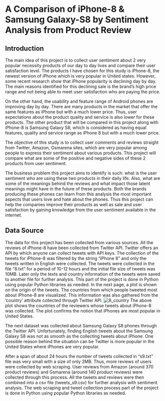 # A Comparison of iPhone-8 & Samsung Galaxy-S8 by Sentiment Analysis from Product Review
## Introduction
The main idea of this project is to collect user sentiment about 2 very popular necessity products of our day to day lives and compare their user satisfaction level. The products I have chosen for this study is iPhone-8, the newest version of iPhone which is very popular in United states. However, some recent research show that iPhone popularity is declining day by day. The main reasons identified for this declining sale is the brand’s high price range and not being able to meet user satisfaction who are paying the price. 

On the other hand, the usability and feature range of Android phones are improving day by day. There are many products in the market that offer the same features as iPhone but with a much lower price. Thus, user expectations about the product quality and service is also lower for these products. The other product that will be compared in this project along with iPhone-8 is Samsung Galaxy S8, which is considered as having equal features, quality and service range as iPhone 8 but with a much lower price.

The objective of this study is to collect user comments and reviews straight from Twitter, Amazon, Gsmarena sites, which are very popular among people to express their sentiment about various products. This project will compare what are some of the positive and negative sides of these 2 products from user sentiment.

The business problem this project aims to identify is such: what is the user sentiment who are using these two products in their daily life. Also, what are some of the meanings behind the reviews and what impact those latent meanings might have in the future of these products. Both the brands producing these phones can learn from this analysis the most important aspects that users love and hate about the phones. Thus this project can help the companies improve their products as well as sale and user satisfaction by gaining knowledge from the user sentiment available in the internet. 

## Data Source
The data for this project has been collected from various sources. All the reviews of iPhone-8 have been collected from Twitter API. Twitter offers an API by which anyone can collect tweets with API keys. The collection of the tweets for iPhone-8 was filtered by the string “iPhone 8” and only the tweets written in English were collected. The tweets were collected in the file “8.txt” for a period of 10-12 hours and the initial file size of tweets was 10MB. Later only the texts and country information of the tweets were saved to another file for further analysis. This part of the project is done in Python using popular Python libraries as needed. 
In the next page, a plot is shown on the origin of the tweets. The countries from which people tweeted most about iPhone-8 are visualized. This information was also gathered from the ‘country’ attribute collected through Twitter API. 
![8_country](https://user-images.githubusercontent.com/5343403/42731294-9e7f47b8-87cf-11e8-8393-b0a31420528e.png)
The above plot shows the countries of the reviewers whose tweets about iPhone-8 was collected. The plot confirms the notion that iPhones are most popular in United States. 

The next dataset was collected about Samsung Galaxy S8 phones through the Twitter API. Unfortunately, finding English tweets about the Samsung Galaxy S8 was not as smooth as the collecting tweets about iPhone. One possible reason behind the situation can be Twitter is more popular in the United States where iPhones are very popular. 

After a span of about 24 hours the number of tweets collected in “s9.txt” file was very small with a size of only 2MB. Thus, more reviews of users were collected by web scraping. User reviews from Amazon (around 370 product reviews) and Gsmarena (around 140 product reviews) were collected through this process.  All the tweets and reviews were then combined into a csv file (tweets_s9.csv) for further analysis with sentiment analysis. The web scraping and tweet collection process part of the project is done in Python using popular Python libraries as needed. 

